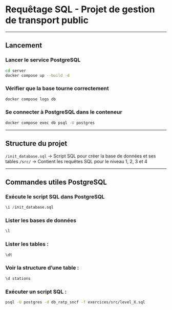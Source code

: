 # Requêtage SQL - Projet de gestion de transport public

---
## Lancement
### Lancer le service PostgreSQL
```sh
cd server
docker compose up --build -d
```

### Vérifier que la base tourne correctement
```sh
docker compose logs db
```

### Se connecter à PostgreSQL dans le conteneur
```sh
docker compose exec db psql -U postgres
```

---
## Structure du projet
`/init_database.sql` → Script SQL pour créer la base de données et ses tables
`/src/` → Contient les requêtes SQL pour le niveau 1, 2, 3 et 4

---
## Commandes utiles PostgreSQL
### Exécute le script SQL dans PostgreSQL
```sql
\i /init_database.sql
```

### Lister les bases de données
```sql
\l
```

### Lister les tables :
```sql
\dt
```

### Voir la structure d’une table :
```sql
\d stations
```

### Exécuter un script SQL :
```sh
psql -U postgres -d db_ratp_sncf -f exercices/src/level_X.sql
```

